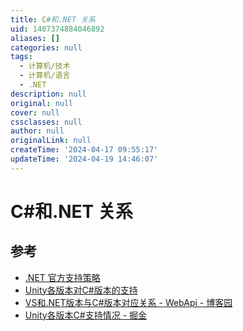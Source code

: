 ```yaml
---
title: C#和.NET 关系
uid: 1407374884046892
aliases: []
categories: null
tags:
  - 计算机/技术
  - 计算机/语言
  - .NET
description: null
original: null
cover: null
cssclasses: null
author: null
originalLink: null
createTime: '2024-04-17 09:55:17'
updateTime: '2024-04-19 14:46:07'
---
```


# C#和.NET 关系

## 参考

- [.NET 官方支持策略](https://dotnet.microsoft.com/zh-cn/platform/support/policy)
- [Unity各版本对C#版本的支持](https://blog.csdn.net/smile_Ho/article/details/119946986)
- [VS和.NET版本与C#版本对应关系 - WebApi - 博客园](https://www.cnblogs.com/webapi/p/15204940.html)
- [Unity各版本C#支持情况 - 掘金](https://juejin.cn/post/7088147774914428941)
